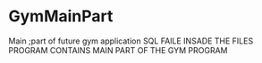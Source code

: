 # GymMainPart
Main ;part of future gym application
SQL FAILE  INSADE THE FILES
PROGRAM CONTAINS MAIN PART OF THE GYM PROGRAM
